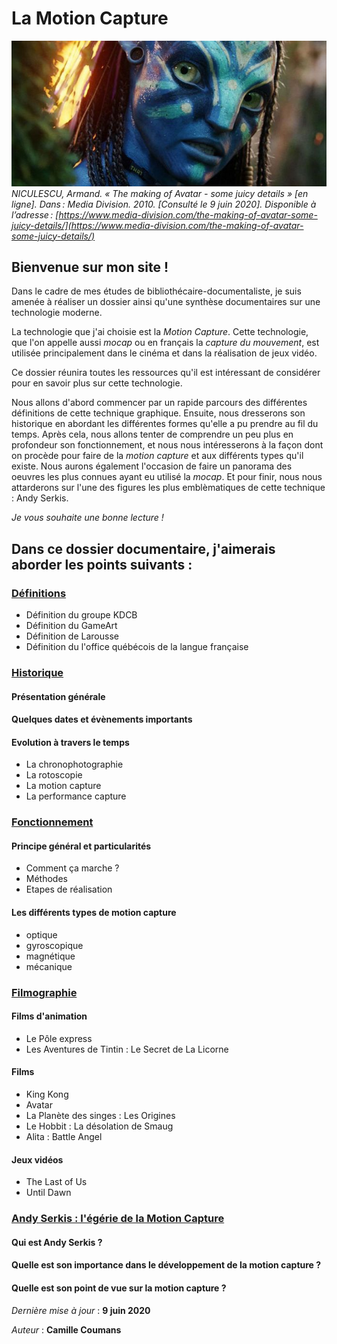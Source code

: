
# La Motion Capture

[<img src="Images/arton50811.jpg" alt="Gros plan sur Neytiri, héroïne du film Avatar" width="1100"/>](https://www.media-division.com/the-making-of-avatar-some-juicy-details/)
_NICULESCU, Armand. « The making of Avatar - some juicy details » [en ligne]. Dans : *Media Division*. 2010. [Consulté le 9 juin 2020]. Disponible à l’adresse : [https://www.media-division.com/the-making-of-avatar-some-juicy-details/](https://www.media-division.com/the-making-of-avatar-some-juicy-details/)_


## Bienvenue sur mon site !

Dans le cadre de mes études de bibliothécaire-documentaliste, je suis amenée à réaliser un dossier ainsi qu'une synthèse documentaires sur une technologie moderne.

La technologie que j'ai choisie est la _Motion Capture_. Cette technologie, que l'on appelle aussi _mocap_ ou en français la _capture du mouvement_, est utilisée principalement dans le cinéma et dans la réalisation de jeux vidéo.

Ce dossier réunira toutes les ressources qu'il est intéressant de considérer pour en savoir plus sur cette technologie. 

Nous allons d'abord commencer par un rapide parcours des différentes définitions de cette technique graphique. Ensuite, nous dresserons son historique en abordant les différentes formes qu'elle a pu prendre au fil du temps. Après cela, nous allons tenter de comprendre un peu plus en profondeur son fonctionnement, et nous nous intéresserons à la façon dont on procède pour faire de la _motion capture_ et aux différents types qu'il existe. Nous aurons également l'occasion de faire un panorama des oeuvres les plus connues ayant eu utilisé la _mocap_. Et pour finir, nous nous attarderons sur l'une des figures les plus emblèmatiques de cette technique : Andy Serkis.

_Je vous souhaite une bonne lecture !_

## Dans ce dossier documentaire, j'aimerais aborder les points suivants :

### [Définitions](definitions.md)
- Définition du groupe KDCB
- Définition du GameArt
- Définition de Larousse
- Définition du l'office québécois de la langue française

### [Historique](histoire.md)
#### Présentation générale
#### Quelques dates et évènements importants
#### Evolution à travers le temps
- La chronophotographie
- La rotoscopie
- La motion capture
- La performance capture

### [Fonctionnement](fonctionnement.md)
#### Principe général et particularités
- Comment ça marche ?
- Méthodes
- Etapes de réalisation

#### Les différents types de motion capture
- optique
- gyroscopique
- magnétique
- mécanique

### [Filmographie](filmsjeuxvideo.md)
#### Films d'animation
- Le Pôle express
- Les Aventures de Tintin : Le Secret de La Licorne
#### Films 
- King Kong
- Avatar
- La Planète des singes : Les Origines
- Le Hobbit : La désolation de Smaug 
- Alita : Battle Angel
#### Jeux vidéos
- The Last of Us
- Until Dawn

### [Andy Serkis : l'égérie de la Motion Capture](andyserkis.md)
#### Qui est Andy Serkis ?
#### Quelle est son importance dans le développement de la motion capture ?
#### Quelle est son point de vue sur la motion capture ?

*Dernière mise à jour* : **9 juin 2020**

*Auteur* : **Camille Coumans**

